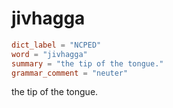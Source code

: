 # jivhagga

``` toml
dict_label = "NCPED"
word = "jivhagga"
summary = "the tip of the tongue."
grammar_comment = "neuter"
```

the tip of the tongue.

